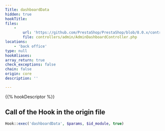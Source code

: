 ```yaml
---
Title: dashboardData
hidden: true
hookTitle: 
files:
    -
        url: 'https://github.com/PrestaShop/PrestaShop/blob/8.0.x/controllers/admin/AdminDashboardController.php'
        file: controllers/admin/AdminDashboardController.php
locations:
    - 'back office'
type: null
hookAliases: 
array_return: true
check_exceptions: false
chain: false
origin: core
description: ''

---
```


{{% hookDescriptor %}}

## Call of the Hook in the origin file

```php
Hook::exec('dashboardData', $params, $id_module, true)
```
